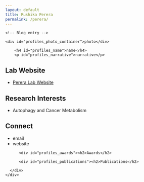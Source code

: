 ```yaml
---
layout: default
title: Rushika Perera
permalink: /perera/
---
```

<!-- Page content -->

<!--lets put this whole thing in a container-->
<div class="w3-content">

<div class="w3-col m6 w3-margin-bottom">

    <!-- Blog entry -->

  	<div id="profiles_photo_container">photo</div>

        <h4 id="profiles_name">name</h4>
        <p id="profiles_narrative">narrative</p>

<!-- add lab website link-->


<h2>Lab Website</h2>
  <ul>
    <li id=""><a href="http://www.rushikapereralab.com/">Perera Lab Website</a></li>
  </ul>

  <h2>Research Interests</h2>
    <ul>
        <li>Autophagy and Cancer Metabolism</li>
    </ul>

<div class="w3-container w3-white"></div>
        <h2>Connect</h2>
    	  <ul class="ul.w3-ul">
    	    <li id="profiles_email_link_container">email</li>
    	    <li id="profiles_page_link_container">website</li>
    	  </ul>
</div>

<!-- add lab awards link-->

<div class="w3-col m6 w3-margin-bottom">

    	  <div id="profiles_awards"><h2>Awards</h2>

</div>
</div>

<!-- add lab publications link-->

<div class="w3-col w3-light-grey">

    	  <div id="profiles_publications"><h2>Publications</h2>

      </div>
    </div>



<!-- load a recent version of jQuery -->
<script type="text/javascript" src="//ajax.googleapis.com/ajax/libs/jquery/1.10.2/jquery.min.js"></script>

<!-- get data from the UCSF Profiles API -->
<script>
// we're grabbing data from the UCSF Profiles JSON API v2
// details at http://opendata.profiles.ucsf.edu/json-v2.html

// we get the Profiles URL name from the URL, e.g. "http://profiles.ucsf.edu/jeanette.brown"
// but you can also specify people by FNO, Profiles ID, Employee ID, etc.
    add_profiles_user_content('ProfilesURLName', 'rushika.perera');
// for example try commenting out the line above, and uncommenting the line below
// add_profiles_user_content('FNO', 'Jeffrey.Bluestone@ucsf.edu');

      function add_profiles_user_content (identifier_type, identifier) {
          $.getJSON('http://api.profiles.ucsf.edu/json/v2/?source=JSON_API_v2_example_script_change_this_in_your_own_app&' + identifier_type + '=' + identifier + '&callback=?',
      	      function(response) {
      		  if (response) {
      		      if (response.error) { // if UCSF Profiles reports an error, can do something with that here
      			  if (window.console && window.console.log) {
      			      console.log('Error from UCSF Profiles API: ' + response.error);
      			      // alert('Error from UCSF Profiles API: ' + response.error);
      			  }
      		      } else {

      			  $(document).ready(function() {   // execute the following code after DOM is ready

      			      var data = response.Profiles[0];

      			      if (data.Name) { // show name, if we have it
      				  $('#profiles_name').text(data.Name);
      			      }
      			      if (data.ProfilesURL) { // add link to Profiles
      				  $('#profiles_page_link_container').empty().show().append('<a href="' + data.ProfilesURL + '" title="Go to UCSF Profiles, powered by CTSI" rel="me">UCSF Profiles page</a>');
      			      } else {
      				  $('#profiles_page_link_container').empty().hide();
      			      }
      			      if (data.PhotoURL) { // show photo, if we have it
      				  $('#profiles_photo_container').empty().show().append($('<img class="img-circle" id="profiles_photo" />').attr('src', data.PhotoURL).error(function(){this.style.display='none'}));
      			      } else {
      				  $('#profiles_photo_container').empty().hide();
      			      }
      			      if (data.Narrative) { // show narrative, if we have it
      				  // truncate text to 500 characters, and delete any partial last sentence
      			          var truncated_narrative = data.Narrative.substr(0,500).replace(/[\s\r\n]/g, " ").replace(/^(.+\.[\s\n\r]).*?$/g, "$1");
      				  $('#profiles_narrative').show().text(truncated_narrative);
      			      } else {
      				  $('#profiles_narrative').hide();
      			      }
      			      if (data.Email) { // show narrative, if we have it
      				  $('#profiles_email_link_container').empty().show().append('<a href="mailto:' + data.Email + '">' + data.Email + '</a>');
      			      } else {
      				  $('#profiles_email_link_container').hide();
      			      }
      			      if (data.Publications && data.Publications.length > 0) {
      				  $('#profiles_publications ol').remove();
      				  $('#profiles_publications').show().append($('<ol id="profiles_publications_list"></ol>'));
      				  jQuery.each(data.Publications, function() {
      				      var li = $('<li id="profiles_publications_li" />'); // create new list item
      				      li.append(this.PublicationTitle + ' '); // add the publication name
      				      if (this.PublicationSource && this.PublicationSource.length > 0) { // ...and a link, if available
      					  li.append($('<a class="profiles_publication_link" />').attr('href', this.PublicationSource[0].PublicationSourceURL).text('View on ' + this.PublicationSource[0].PublicationSourceName));
      				      }
      				      $('#profiles_publications_list').append(li); // insert the list item
      				  });
      			      } else {
      				  $('#profiles_publications').hide();
      			      }
      			      if (data.AwardOrHonors && data.AwardOrHonors.length > 0) {
      				  $('#profiles_awards_list').remove();
      				  $('#profiles_awards').show().append($('<ul id="profiles_awards_list"></ul>'));
      				  jQuery.each(data.AwardOrHonors, function() {
      				      var li = $('<li />').append(this.Summary);
      				      $('#profiles_awards_list').append(li);
      				  });
      			      } else {
      				  $('#profiles_awards').hide();
      			      }

      			      $("html, body").animate({ scrollTop: 0 }, 100);
      			      $("[id^='profiles_']:visible").fadeIn(100).fadeOut(100).fadeIn(100);
      			  });

      		      }
      		  }
      	      }
      	     );
      }

      function highlight_profiles_content (seconds) {
          var ms = (seconds || 1) * 1000;
          $( "[id^='profiles_']" ).addClass('highlighted');
          setTimeout(function() {
      	$( "[id^='profiles_']" ).removeClass('highlighted');
          }, ms);
      }
      </script>



<!-- End page content -->
